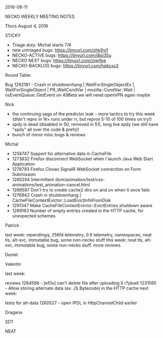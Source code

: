 2016-08-11

NECKO WEEKLY MEETING NOTES

Thurs August 4, 2016

STICKY

- Triage duty: Michal starts 7/6
-  new untriaged bugs: https://tinyurl.com/zhk9yjf
- NECKO-ACTIVE bugs: https://tinyurl.com/j8pj35u
- NECKO NEXT bugs: https://tinyurl.com/zjwjfee
- NECKO-BACKLOG bugs:  https://tinyurl.com/hpkcxx3

Round Table:

  Bug 1292181 -  Crash in shutdownhang | WaitForSingleObjectEx | WaitForSingleObject | PR_WaitCondVar | mozilla::CondVar::Wait | nsEventQueue::GetEvent on 49Beta
  we will need openVPN again maybe

Nick

 - the continuing saga of the predictor leak - more tactics to try this week (didn't repro in 1k+ runs under rr, but repros 5-10 of 100 times on try!)
 - spdy is dead (disabled in 50, removed in 51), long live spdy (we still have "spdy" all over the code & prefs)!
 - bunch of minor misc bugs & reviews

Michal

 - 1258747 Support for alternative data in CacheFile
 - 1273832 Firefox disconnect WebSocket when I launch Java Web Start Application
 - 1278793 Firefox Closes SignalR WebSocket connection on Form Submission
 - 1285294 Intermittent dom/animation/test/css-animations/test_animation-cancel.html
 - 1268587 Don't try to create cache2 dirs on and on when it once fails
 - 1276942 Crash in shutdownhang | CacheFileContextEvictor::LoadEvictInfoFromDisk
 - 1291347 Make CacheFileContextEvictor::EvictEntries shutdown aware
 - 1289163 Number of empty entries created in the HTTP cache, for unexpected schemes

Patrick

  last week: mpendingq, 256fd telemetry, 0.9 telemetry, namespaces, neat tls, alt-svc, immutable bug, some non-necko stuff
  this week: neat tls, alt-svc, immutable bug, some non-necko stuff. more reviews.

Daniel

Valentin

last week:

 reviews
 1264566 - [e10s] can't delete file after uploading it r?jduell
 1231565 - Allow storing alternate data (ex: JS Bytecode) in the HTTP cache
next week:

 tests for alt-data
 1260527 - open IPDL in HttpChannelChild earlier

Dragana

SDT

NEAT

